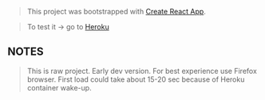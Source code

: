 > This project was bootstrapped with [Create React App](https://github.com/facebook/create-react-app).

> To test it -> go to [Heroku](https://calm-journey-43137.herokuapp.com/)

NOTES
-----------------
> This is raw project. Early dev version. For best experience use Firefox browser. 
> First load could take about 15-20 sec because of Heroku container wake-up.
